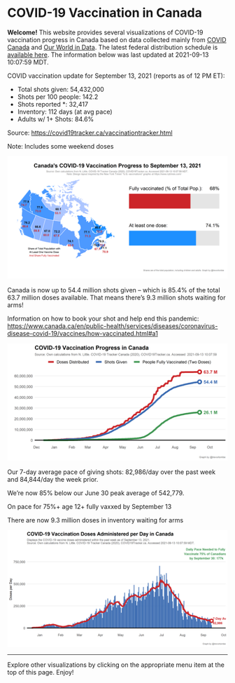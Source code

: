 COVID-19 Vaccination in Canada
==============================

**Welcome!** This website provides several visualizations of COVID-19
vaccination progress in Canada based on data collected mainly from
[COVID Canada](https://covid19tracker.ca/vaccinationtracker.html) and
[Our World in Data](https://ourworldindata.org/covid-vaccinations). The
latest federal distribution schedule is [available
here](https://www.canada.ca/en/public-health/services/diseases/2019-novel-coronavirus-infection/prevention-risks/covid-19-vaccine-treatment/vaccine-rollout.html).
The information below was last updated at 2021-09-13 10:07:59 MDT.

COVID vaccination update for September 13, 2021 (reports as of 12 PM
ET):

-   Total shots given: 54,432,000
-   Shots per 100 people: 142.2
-   Shots reported \*: 32,417
-   Inventory: 112 days (at avg pace)
-   Adults w/ 1+ Shots: 84.6%

Source:
<a href="https://covid19tracker.ca/vaccinationtracker.html" class="uri">https://covid19tracker.ca/vaccinationtracker.html</a>

Note: Includes some weekend doses

![](Plots/plot_main.png)

Canada is now up to 54.4 million shots given – which is 85.4% of the
total 63.7 million doses available. That means there’s 9.3 million shots
waiting for arms!

Information on how to book your shot and help end this pandemic:
<a href="https://www.canada.ca/en/public-health/services/diseases/coronavirus-disease-covid-19/vaccines/how-vaccinated.html#a1" class="uri">https://www.canada.ca/en/public-health/services/diseases/coronavirus-disease-covid-19/vaccines/how-vaccinated.html#a1</a>

![](Plots/plot_total.png)

Our 7-day average pace of giving shots: 82,986/day over the past week
and 84,844/day the week prior.

We’re now 85% below our June 30 peak average of 542,779.

On pace for 75%+ age 12+ fully vaxxed by September 13

There are now 9.3 million doses in inventory waiting for arms

![](Plots/pace_national.png)

------------------------------------------------------------------------

Explore other visualizations by clicking on the appropriate menu item at
the top of this page. Enjoy!
